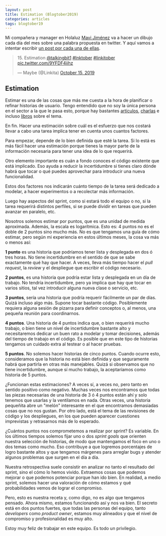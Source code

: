 ```yaml
---
layout: post
title: Estimation (Blogtober2019)
categories: articles
tags: blogtober19
---
```


Mi compañera y manager en Holaluz [Mavi Jiménez](https://twitter.com/Linkita) va a hacer un dibujo cada día del mes sobre una palabra propuesta en twitter. Y aquí vamos a intentar escribir [un post por cada una de ellas](https://franiglesias.github.io/blogtober19-status/).

<blockquote class="twitter-tweet" data-conversation="none" data-theme="dark"><p lang="fr" dir="ltr">15. Estimation <a href="https://twitter.com/talkingbit1?ref_src=twsrc%5Etfw">@talkingbit1</a> <a href="https://twitter.com/hashtag/Inktober?src=hash&amp;ref_src=twsrc%5Etfw">#Inktober</a> <a href="https://twitter.com/hashtag/linkitober?src=hash&amp;ref_src=twsrc%5Etfw">#linkitober</a> <a href="https://t.co/9YFDF4iihz">pic.twitter.com/9YFDF4iihz</a></p>&mdash; Maybe (@Linkita) <a href="https://twitter.com/Linkita/status/1184207617570299905?ref_src=twsrc%5Etfw">October 15, 2019</a></blockquote> <script async src="https://platform.twitter.com/widgets.js" charset="utf-8"></script>

## Estimation

Estimar es una de las cosas que más me cuesta a la hora de planificar o refinar historias de usuario. Tengo entendido que no soy la única persona en el sector a la que le pasa esto, porque hay bastantes [artículos](https://medium.com/serious-scrum/estimation-103de626551e), [charlas](https://youtu.be/jIoM7eTI4Io) e incluso [libros](https://www.amazon.es/dp/0131479415/ref=cm_sw_em_r_mt_dp_U_uOFPDbSAG963E) sobre el tema.

En fin. Hacer una estimación sobre cuál es el esfuerzo que nos costará llevar a cabo una tarea implica tener en cuenta unos cuantos factores.

Para empezar, depende de lo bien definida que esté la tarea. Si lo está es más fácil hacer una estimación porque tienes la mayor parte de la información necesaria para tener una idea de lo que requerirá.

Otro elemento importante es cuán a fondo conoces el código existente que está implicado. Eso ayuda a reducir la incertidumbre si tienes claro dónde habrá que tocar o qué puedes aprovechar para introducir una nueva funcionalidad.

Estos dos factores nos indicarán cuánto tiempo de la tarea será dedicado a modelar, a hacer experimentos o a recolectar más información.

Luego hay aspectos del sprint, como si estará todo el equipo o no, si la tarea requerirá distintos perfiles, si se puede dividir en tareas que pueden avanzar en paralelo, etc.

Nosotros solemos estimar por puntos, que es una unidad de medida aproximada. Además, la escala es logarítmica. Esto es: 4 puntos no es el doble de 2 puntos sino mucho más. No es que tengamos una guía de cómo estimar, pero según mi experiencia en estos últimos meses, la cosa va más o menos así:

**1 punto** es una historia que podríamos tener lista y desplegada en dos ó tres horas. No tiene incertidumbre en el sentido de que se sabe exactamente qué hay que hacer. A veces, lleva más tiempo hacer el *pull request*, la *review* y el despliegue que escribir el código necesario.

**2 puntos**, es una historia que podría estar lista y desplegada en un día de trabajo. No tendría incertidumbre, pero ya implica que hay que tocar en varios sitios, tal vez introducir alguna nueva clase o servicio, etc. 

**3 puntos**, sería una historia que podría requerir fácilmente un par de días. Quizá incluso algo más. Supone tocar bastante código. Posiblemente requiera alguna sesión de pizarra para definir conceptos o, al menos, una pequeña reunión para coordinarnos.

**4 puntos**. Una historia de 4 puntos indica que, o bien requerirá mucho trabajo, o bien tiene un nivel de incertidumbre bastante alto y necesitaremos dedicar un buen rato a modelar y tomar decisiones, además del tiempo de trabajo en el código. Es posible que en este tipo de historias tengamos un cuidado extra al testear o al hacer pruebas.

**5 puntos**. No solemos hacer historias de cinco puntos. Cuando ocurre esto, consideramos que la historia no está bien definida y que seguramente habrá que partirla en otras más manejables. Quizá si observamos que no tiene incertidumbre, aunque sí mucho trabajo, la aceptaríamos como historia de 5 puntos.

¿Funcionan estas estimaciones? A veces sí, a veces no, pero tanto en sentido positivo como negativo. Muchas veces nos encontramos que todas las piezas necesarias de una historia de 3 ó 4 puntos están ahí y solo tenemos que usarlas y la ventilamos en nada. Otras veces, una historia pequeñita abre un "melón" interesante en el que encontramos demasiadas cosas que no nos gustan. Por otro lado, está el tema de las revisiones de código y los despliegues, en los que pueden aparecer cuestiones imprevistas y retrasarnos más de lo esperado.

¿Cuántos puntos nos comprometemos a realizar por sprint? Es variable. En los últimos tiempos solemos fijar uno o dos *sprint goals* que orienten nuestra selección de historias, de modo que mantengamos el foco en uno o dos temas como mucho. Eso contribuye a que logremos porcentajes de logro bastante altos y que tengamos márgenes para arreglar bugs y atender algunos problemas que surgen en el día a día.

Nuestra retrospectiva suele consistir en analizar no tanto el resultado del sprint, sino el cómo lo hemos vivido. Extraemos cosas que podemos mejorar o que podemos potenciar porque han ido bien. En realidad, a medio sprint, solemos hacer una valoración de cómo estamos y qué probabilidades vemos de lograr el compromiso.

Pero, esto es nuestra receta y, como digo, no es algo que tengamos pensado. Ahora mismo, estamos funcionando así y nos va bien. El secreto está en dos puntos fuertes, que todas las personas del equipo, tanto *developers* como *product owner*, estamos muy alineados y que el nivel de compromiso y profesionalidad es muy alto.

Estoy muy feliz de trabajar en este equipo. Es todo un privilegio.




